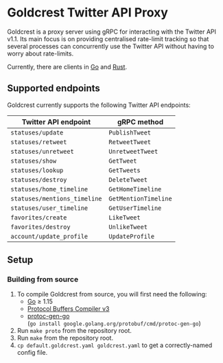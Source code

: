 # Goldcrest Twitter API Proxy
Goldcrest is a proxy server using gRPC for interacting with the Twitter API v1.1. Its main focus is on providing centralised
rate-limit tracking so that several processes can concurrently use the Twitter API without having to worry about rate-limits.

Currently, there are clients in [Go](client/go/au) and [Rust](client/rust).

## Supported endpoints
Goldcrest currently supports the following Twitter API endpoints:  

| Twitter API endpoint         | gRPC method          |
|------------------------------|----------------------|
| `statuses/update`            | `PublishTweet`       |
| `statuses/retweet`           | `RetweetTweet`       |
| `statuses/unretweet`         | `UnretweetTweet`     |
| `statuses/show`              | `GetTweet`           |
| `statuses/lookup`            | `GetTweets`          |
| `statuses/destroy`           | `DeleteTweet`        |
| `statuses/home_timeline`     | `GetHomeTimeline`    |
| `statuses/mentions_timeline` | `GetMentionTimeline` |
| `statuses/user_timeline`     | `GetUserTimeline`    |
| `favorites/create`           | `LikeTweet`          |
| `favorites/destroy`          | `UnlikeTweet`        |
| `account/update_profile`     | `UpdateProfile`      |

## Setup
### Building from source
1. To compile Goldcrest from source, you will first need the following:
    - [Go](https://golang.org/dl/) ≥ 1.15
    - [Protocol Buffers Compiler v3](https://developers.google.com/protocol-buffers/docs/downloads)
    - [protoc-gen-go](https://pkg.go.dev/google.golang.org/protobuf/cmd/protoc-gen-go)  
    (`go install google.golang.org/protobuf/cmd/protoc-gen-go`)
2. Run `make proto` from the repository root.
3. Run `make` from the repository root.
4. `cp default.goldcrest.yaml goldcrest.yaml` to get a correctly-named config file.
